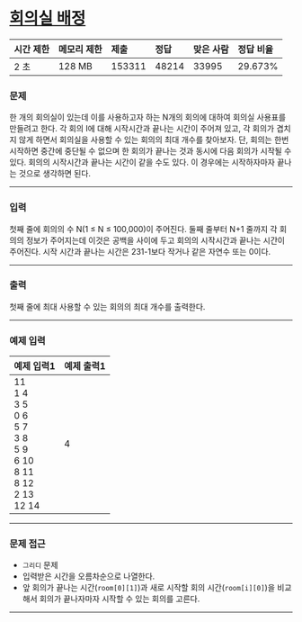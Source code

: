 # [회의실 배정](https://www.acmicpc.net/problem/1931)

<div align = center>

| 시간 제한 | 메모리 제한 | 제출 | 정답 | 맞은 사람 | 정답 비율 |
| :-------- | :---------- | :------ | :----- | :-------- | :-------- |
|    2 초   |    128 MB   |  153311 | 48214 |   33995  |  	29.673%     |

</div>

### 문제

한 개의 회의실이 있는데 이를 사용하고자 하는 N개의 회의에 대하여 회의실 사용표를 만들려고 한다. 각 회의 I에 대해 시작시간과 끝나는 시간이 주어져 있고, 각 회의가 겹치지 않게 하면서 회의실을 사용할 수 있는 회의의 최대 개수를 찾아보자. 단, 회의는 한번 시작하면 중간에 중단될 수 없으며 한 회의가 끝나는 것과 동시에 다음 회의가 시작될 수 있다. 회의의 시작시간과 끝나는 시간이 같을 수도 있다. 이 경우에는 시작하자마자 끝나는 것으로 생각하면 된다.





---

### 입력

첫째 줄에 회의의 수 N(1 ≤ N ≤ 100,000)이 주어진다. 둘째 줄부터 N+1 줄까지 각 회의의 정보가 주어지는데 이것은 공백을 사이에 두고 회의의 시작시간과 끝나는 시간이 주어진다. 시작 시간과 끝나는 시간은 231-1보다 작거나 같은 자연수 또는 0이다.


---

### 출력

첫째 줄에 최대 사용할 수 있는 회의의 최대 개수를 출력한다.

---

### 예제 입력

| 예제 입력1 | 예제 출력1 |
| :--- | :--- |
|  11 <br> 1 4 <br>3 5<br>0 6<br>5 7<br>3 8<br>5 9<br>6 10<br>8 11<br>8 12<br>2 13<br>12 14  |   4   |


---

### 문제 접근

- `그리디` 문제
- 입력받은 시간을 오름차순으로 나열한다.
- 앞 회의가 끝나는 시간(`room[0][1]`)과 새로 시작할 회의 시간(`room[i][0]`)을 비교해서 회의가 끝나자마자 시작할 수 있는 회의를 고른다. 

--- 









